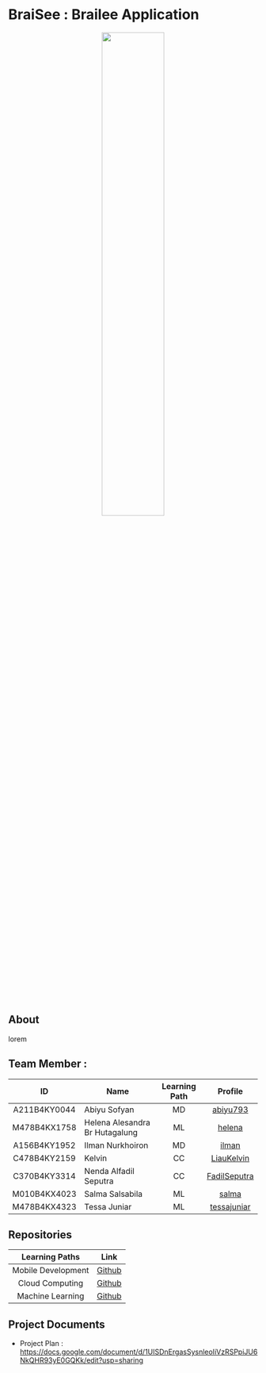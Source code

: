 # BraiSee : Brailee Application
<div align="center">
<img src="#" width="50%" height="50%" >
</div>


## About
lorem

## Team Member :

| ID           | Name                                | Learning Path | Profile |
| :------------: | ----------------------------------- | :--------------: | :-------: |
| A211B4KY0044  | Abiyu Sofyan                      | MD             |    [abiyu793](https://github.com/abiyu793)    |
| M478B4KX1758  | Helena Alesandra Br Hutagalung    | ML             |    [helena](https://github.com/hollandaputri)     |
| A156B4KY1952  | Ilman Nurkhoiron                  | MD             |    [ilman](https://github.com/putrisandya)     |
| C478B4KY2159  | Kelvin                            | CC             |    [LiauKelvin](https://github.com/LiauKelvin)     |
| C370B4KY3314  | Nenda Alfadil Seputra             | CC             |    [FadilSeputra](https://github.com/FadilSeputra)     |
| M010B4KX4023  | Salma Salsabila                   | ML             |    [salma](https://github.com/satrio142)     |
| M478B4KX4323  | Tessa Juniar                      | ML             |    [tessajuniar](https://github.com/tessajuniar)     |

## Repositories
|   Learning Paths   |                                Link                                |
| :----------------: | :----------------------------------------------------------------: |
| Mobile Development | [Github](https://github.com/Braisee-Bangkit-2024/braisee-android) |
| Cloud Computing    | [Github](https://github.com/Braisee-Bangkit-2024/braisee-cloud-computing)  |
| Machine Learning   | [Github](https://github.com/Braisee-Bangkit-2024/braisee-machine-learning)  |

## Project Documents
- Project Plan : https://docs.google.com/document/d/1UISDnErgasSysnleoIiVzRSPpiJU6NkQHR93yE0GQKk/edit?usp=sharing
